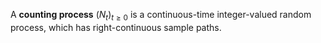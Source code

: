 A **counting process** $(N_t)_{t \geqslant 0}$ is a continuous-time integer-valued random process, which has right-continuous sample paths.